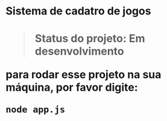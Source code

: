 <h1>Sistema de cadatro de jogos<h1>
  
  >Status do projeto: Em desenvolvimento
  
  para rodar esse projeto na sua máquina, por favor digite:
  
```
node app.js
```
